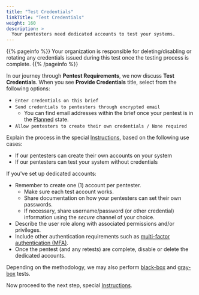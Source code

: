 ```yaml
---
title: "Test Credentials"
linkTitle: "Test Credentials"
weight: 160
description: >
  Your pentesters need dedicated accounts to test your systems.
---
```


{{% pageinfo %}}
Your organization is responsible for deleting/disabling or rotating any credentials issued during this test once the testing process is complete.
{{% /pageinfo %}}

In our journey through **Pentest Requirements**, we now discuss **Test Credentials**.
When you see **Provide Credentials** title, select from the following options:

- `Enter credentials on this brief`
- `Send credentials to pentesters through encrypted email`
  - You can find email addresses within the brief once your pentest is in the [Planned](/platform-deep-dive/pentests/pentest-process/pentest-states/) state.
- `Allow pentesters to create their own credentials / None required`

Explain the process in the special [Instructions](/getting-started/pentest-objectives/special-instructions/), based on the
following use cases:
- If our pentesters can create their own accounts on your system
- If our pentesters can test your system without credentials


If you've set up dedicated accounts:

- Remember to create one (1) account per pentester.
  - Make sure each test account works.
  - Share documentation on how your pentesters can set their own passwords.
  - If necessary, share username/password (or other credential) information using the _secure_ channel of your choice.
- Describe the user role along with associated permissions and/or privileges.
- Include other authentication requirements such as [multi-factor authentication (MFA)](/getting-started/glossary/#multi-factor-authentication).
- Once the pentest (and any retests) are complete, disable or delete the dedicated accounts.

Depending on the methodology, we may also perform
[black-box](/getting-started/glossary/#black-box-testing) and 
[gray-box](/getting-started/glossary/#gray-box-testing) tests.

Now proceed to the next step, special [Instructions](/getting-started/pentest-objectives/special-instructions/).
